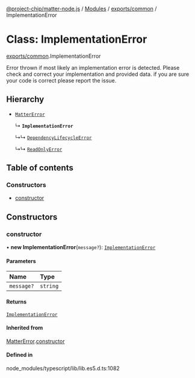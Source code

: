 [@project-chip/matter-node.js](../README.md) / [Modules](../modules.md) / [exports/common](../modules/exports_common.md) / ImplementationError

# Class: ImplementationError

[exports/common](../modules/exports_common.md).ImplementationError

Error thrown if most likely an implementation error is detected. Please check and correct your implementation and
provided data. if you are sure your code is correct please report the issue.

## Hierarchy

- [`MatterError`](exports_common.MatterError.md)

  ↳ **`ImplementationError`**

  ↳↳ [`DependencyLifecycleError`](exports_common.DependencyLifecycleError.md)

  ↳↳ [`ReadOnlyError`](exports_common.ReadOnlyError.md)

## Table of contents

### Constructors

- [constructor](exports_common.ImplementationError.md#constructor)

## Constructors

### constructor

• **new ImplementationError**(`message?`): [`ImplementationError`](exports_common.ImplementationError.md)

#### Parameters

| Name | Type |
| :------ | :------ |
| `message?` | `string` |

#### Returns

[`ImplementationError`](exports_common.ImplementationError.md)

#### Inherited from

[MatterError](exports_common.MatterError.md).[constructor](exports_common.MatterError.md#constructor)

#### Defined in

node_modules/typescript/lib/lib.es5.d.ts:1082
